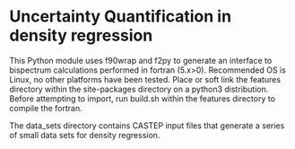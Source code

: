 # Uncertainty Quantification in density regression

This Python module uses f90wrap and f2py to generate an interface to bispectrum 
calculations performed in fortran (5.x>0). Recommended OS is Linux, no other
platforms have been tested. Place or soft link the features directory within the 
site-packages directory on a python3 distribution. Before attempting to import,
run build.sh within the features directory to compile the fortran. 

The data_sets directory contains CASTEP input files that generate a series of
small data sets for density regression.
